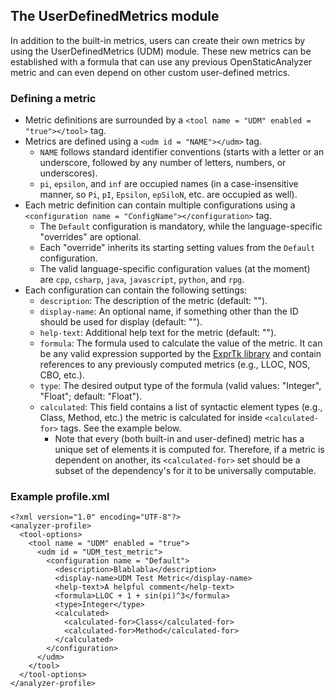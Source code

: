 ## The UserDefinedMetrics module

In addition to the built-in metrics, users can create their own metrics by using the UserDefinedMetrics (UDM) module.
These new metrics can be established with a formula that can use any previous OpenStaticAnalyzer metric and can even depend on other custom user-defined metrics.

### Defining a metric

- Metric definitions are surrounded by a `<tool name = "UDM" enabled = "true"></tool>` tag.
- Metrics are defined using a `<udm id = "NAME"></udm>` tag.
    - `NAME` follows standard identifier conventions (starts with a letter or an underscore, followed by any number of letters, numbers, or underscores).
    - `pi`, `epsilon`, and `inf` are occupied names (in a case-insensitive manner, so `Pi`, `pI`, `Epsilon`, `epSiloN`, etc. are occupied as well).
- Each metric definition can contain multiple configurations using a `<configuration name = "ConfigName"></configuration>` tag.
    - The `Default` configuration is mandatory, while the language-specific "overrides" are optional.
    - Each "override" inherits its starting setting values from the `Default` configuration.
    - The valid language-specific configuration values (at the moment) are `cpp`, `csharp`, `java`, `javascript`, `python`, and `rpg`.
- Each configuration can contain the following settings:
    - `description`: The description of the metric (default: "").
    - `display-name`: An optional name, if something other than the ID should be used for display (default: "").
    - `help-text`: Additional help text for the metric (default: "").
    - `formula`: The formula used to calculate the value of the metric. It can be any valid expression supported by the [ExprTk library](https://exprtk.codeplex.com/) and contain references to any previously computed metrics (e.g., LLOC, NOS, CBO, etc.).
    - `type`: The desired output type of the formula (valid values: "Integer", "Float"; default: "Float").
    - `calculated`: This field contains a list of syntactic element types (e.g., Class, Method, etc.) the metric is calculated for inside `<calculated-for>` tags. See the example below.
        - Note that every (both built-in and user-defined) metric has a unique set of elements it is computed for. Therefore, if a metric is dependent on another, its `<calculated-for>` set should be a subset of the dependency's for it to be universally computable.

### Example profile.xml

~~~~~~~~~~~~~~~~~~~~~~~~~~~~~~~~~~~~~~~~~~~~~ {.xml}
<?xml version="1.0" encoding="UTF-8"?>
<analyzer-profile>
  <tool-options>
    <tool name = "UDM" enabled = "true">
      <udm id = "UDM_test_metric">
        <configuration name = "Default">
          <description>Blablabla</description>
          <display-name>UDM Test Metric</display-name>
          <help-text>A helpful comment</help-text>
          <formula>LLOC + 1 + sin(pi)^3</formula>
          <type>Integer</type>
          <calculated>
            <calculated-for>Class</calculated-for>
            <calculated-for>Method</calculated-for>
          </calculated>
        </configuration>
      </udm>
    </tool>
  </tool-options>
</analyzer-profile>
~~~~~~~~~~~~~~~~~~~~~~~~~~~~~~~~~~~~~~~~~~~~~
